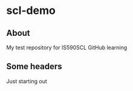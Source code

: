 # scl-demo

## About
My test repository for IS590SCL GitHub learning

## Some headers

Just starting out
